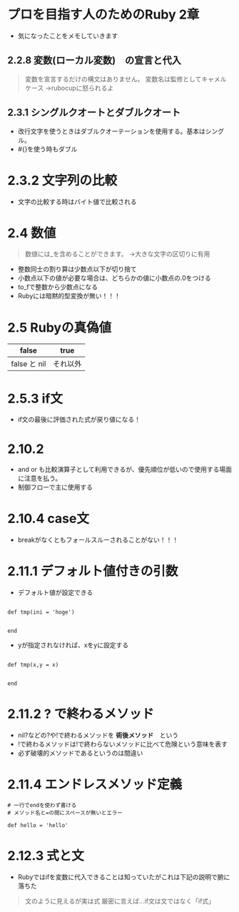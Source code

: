 
# プロを目指す人のためのRuby 2章

* 気になったことをメモしていきます

## 2.2.8 変数(ローカル変数)　の宣言と代入
> 変数を宣言するだけの構文はありません。
> 変数名は監修としてキャメルケース
→rubocupに怒られるよ

## 2.3.1 シングルクオートとダブルクオート

* 改行文字を使うときはダブルクオーテーションを使用する。基本はシングル。
* #{}を使う時もダブル

# 2.3.2 文字列の比較

* 文字の比較する時はバイト値で比較される

# 2.4 数値

> 数値には_を含めることができます。
→大きな文字の区切りに有用
* 整数同士の割り算は少数点以下が切り捨て
* 小数点以下の値が必要な場合は、どちらかの値に小数点の.0をつける
* to_fで整数から少数点になる
* Rubyには暗黙的型変換が無い！！！

# 2.5 Rubyの真偽値

|false|true|
|:---:|:---:|
|false と nil|それ以外|

# 2.5.3 if文

* if文の最後に評価された式が戻り値になる！

# 2.10.2

* and or も比較演算子として利用できるが、優先順位が低いので使用する場面に注意を払う。
* 制御フローで主に使用する

# 2.10.4 case文

* breakがなくともフォールスルーされることがない！！！

# 2.11.1 デフォルト値付きの引数

* デフォルト値が設定できる

```

def tmp(ini = 'hoge')


end

```
* yが指定されなければ、xをyに設定する

```

def tmp(x,y = x)


end

```

# 2.11.2 ? で終わるメソッド

* nil?などの?や!で終わるメソッドを **術後メソッド**　という
* !で終わるメソッドは!で終わらないメソッドに比べて危険という意味を表す
* 必ず破壊的メソッドであるというのは間違い

# 2.11.4 エンドレスメソッド定義

```
# 一行でendを使わず書ける
# メソッド名と=の間にスペースが無いとエラー

def hello = 'hello'

```

# 2.12.3 式と文

* Rubyではifを変数に代入できることは知っていたがこれは下記の説明で腑に落ちた

> 文のように見えるが実は式
> 厳密に言えば...if文は文ではなく「if式」
